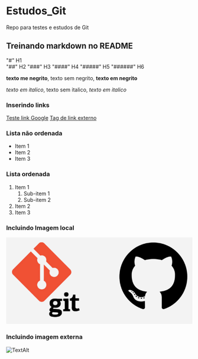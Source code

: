 # Estudos_Git
Repo para testes e estudos de Git

## Treinando markdown no README

"#" H1 <br>
"##" H2
"###" H3
"####" H4
"#####" H5
"######" H6

**texto me negrito**, texto sem negrito, __texto em negrito__

*texto em italico*, texto sem italico,  _texto em italico_

### Inserindo links

[Teste link Google](https://google.com)
[Tag de link externo](https://www.loremipzum.com/pt/)

### Lista não ordenada

* Item 1
* Item 2
* Item 3

### Lista ordenada

1. Item 1
    1. Sub-item 1
    2. Sub-item 2
2. Item 2
3. Item 3

### Incluindo Imagem local

![Logo Git e GitHub - Teste TextAlt](img/Git-e-GitHub.png)

### Incluindo imagem externa

![TextAlt](https://encontreseucodigo.com.br/wp-content/uploads/2021/09/gitHub-e-git-encontre-seu-codigo.png)